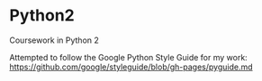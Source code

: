 # Python2
Coursework in Python 2

Attempted to follow the Google Python Style Guide for my work:
https://github.com/google/styleguide/blob/gh-pages/pyguide.md
